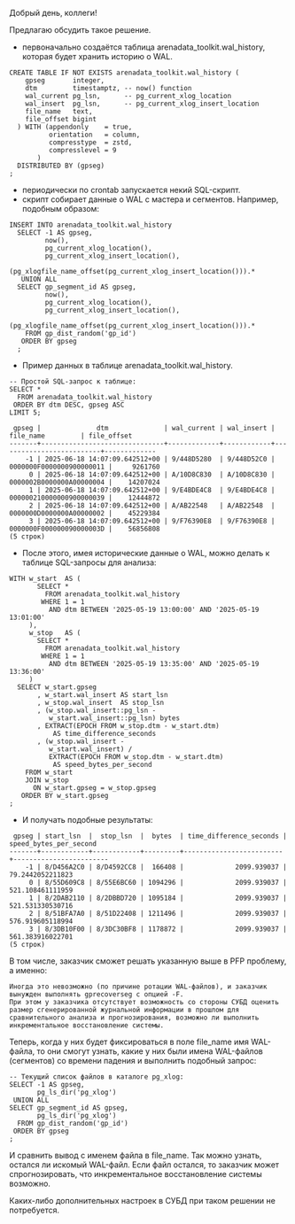Добрый день, коллеги!

Предлагаю обсудить такое решение.

- первоначально создаётся таблица arenadata_toolkit.wal_history, которая будет хранить историю о WAL.
```
CREATE TABLE IF NOT EXISTS arenadata_toolkit.wal_history (
    gpseg       integer,
    dtm         timestamptz, -- now() function
    wal_current pg_lsn,      -- pg_current_xlog_location
    wal_insert  pg_lsn,      -- pg_current_xlog_insert_location
    file_name   text,
    file_offset bigint
  ) WITH (appendonly    = true,
          orientation   = column,
          compresstype  = zstd,
          compresslevel = 9
       ) 
  DISTRIBUTED BY (gpseg)
;
```

- периодически по crontab запускается некий SQL-скрипт.
- скрипт собирает данные о WAL с мастера и сегментов.
Например, подобным образом:
```
INSERT INTO arenadata_toolkit.wal_history
  SELECT -1 AS gpseg,
         now(),
         pg_current_xlog_location(),
         pg_current_xlog_insert_location(),
         (pg_xlogfile_name_offset(pg_current_xlog_insert_location())).* 
   UNION ALL
  SELECT gp_segment_id AS gpseg,
         now(),
         pg_current_xlog_location(),
         pg_current_xlog_insert_location(),
         (pg_xlogfile_name_offset(pg_current_xlog_insert_location())).* 
    FROM gp_dist_random('gp_id')
   ORDER BY gpseg
  ;
```

- Пример данных в таблице arenadata_toolkit.wal_history.
```
-- Простой SQL-запрос к таблице:
SELECT *
  FROM arenadata_toolkit.wal_history
 ORDER BY dtm DESC, gpseg ASC
LIMIT 5;

 gpseg |              dtm              | wal_current | wal_insert |        file_name         | file_offset 
-------+-------------------------------+-------------+------------+--------------------------+-------------
    -1 | 2025-06-18 14:07:09.642512+00 | 9/448D5280  | 9/448D52C0 | 0000000F0000000900000011 |     9261760
     0 | 2025-06-18 14:07:09.642512+00 | A/10D8C830  | A/10D8C830 | 0000002B0000000A00000004 |    14207024
     1 | 2025-06-18 14:07:09.642512+00 | 9/E4BDE4C8  | 9/E4BDE4C8 | 000000210000000900000039 |    12444872
     2 | 2025-06-18 14:07:09.642512+00 | A/AB22548   | A/AB22548  | 0000000D0000000A00000002 |    45229384
     3 | 2025-06-18 14:07:09.642512+00 | 9/F76390E8  | 9/F76390E8 | 0000000F000000090000003D |    56856808
(5 строк)
```

- После этого, имея исторические данные о WAL, можно делать к таблице SQL-запросы для анализа:
```
WITH w_start  AS (
       SELECT *
         FROM arenadata_toolkit.wal_history
        WHERE 1 = 1
          AND dtm BETWEEN '2025-05-19 13:00:00' AND '2025-05-19 13:01:00'
     ),
     w_stop   AS (
       SELECT *
         FROM arenadata_toolkit.wal_history
        WHERE 1 = 1
          AND dtm BETWEEN '2025-05-19 13:35:00' AND '2025-05-19 13:36:00'
     )
  SELECT w_start.gpseg
       , w_start.wal_insert AS start_lsn
       , w_stop.wal_insert  AS stop_lsn
       , (w_stop.wal_insert::pg_lsn - 
          w_start.wal_insert::pg_lsn) bytes
       , EXTRACT(EPOCH FROM w_stop.dtm - w_start.dtm)
           AS time_difference_seconds
       , (w_stop.wal_insert - 
          w_start.wal_insert) / 
          EXTRACT(EPOCH FROM w_stop.dtm - w_start.dtm)
           AS speed_bytes_per_second
    FROM w_start
    JOIN w_stop
      ON w_start.gpseg = w_stop.gpseg
   ORDER BY w_start.gpseg
;
```

- И получать подобные результаты:
```
 gpseg | start_lsn  |  stop_lsn  |  bytes  | time_difference_seconds | speed_bytes_per_second 
-------+------------+------------+---------+-------------------------+------------------------
    -1 | 8/D456A2C0 | 8/D4592CC8 |  166408 |             2099.939037 |       79.2442052211823
     0 | 8/55D609C8 | 8/55E6BC60 | 1094296 |             2099.939037 |       521.108461111959
     1 | 8/2DAB2110 | 8/2DBBD720 | 1095184 |             2099.939037 |       521.531330530716
     2 | 8/51BFA7A0 | 8/51D22408 | 1211496 |             2099.939037 |       576.919605118994
     3 | 8/3DB10F00 | 8/3DC30BF8 | 1178872 |             2099.939037 |       561.383916022701
(5 строк)

```

В том числе, заказчик сможет решать указанную выше в PFP проблему, а именно:
```
Иногда это невозможно (по причине ротации WAL-файлов), и заказчик вынужден выполнять gprecoverseg с опцией -F.
При этом у заказчика отсутствует возможность со стороны СУБД оценить размер сгенерированной журнальной информации в прошлом для сравнительного анализа и прогнозирования, возможно ли выполнить инкрементальное восстановление системы.
```

Теперь, когда у них будет фиксироваться в поле file_name имя WAL-файла, то они смогут узнать, какие у них были имена WAL-файлов (сегментов) со времени падения и выполнить подобный запрос:
```
-- Текущий список файлов в каталоге pg_xlog:
SELECT -1 AS gpseg,
       pg_ls_dir('pg_xlog')
 UNION ALL
SELECT gp_segment_id AS gpseg,
       pg_ls_dir('pg_xlog')
  FROM gp_dist_random('gp_id')
 ORDER BY gpseg
;
```
И сравнить вывод с именем файла в file_name.
Так можно узнать, остался ли искомый WAL-файл.
Если файл остался, то заказчик может спрогнозировать, что инкрементальное восстановление системы возможно.

Каких-либо дополнительных настроек в СУБД при таком решении не потребуется.



